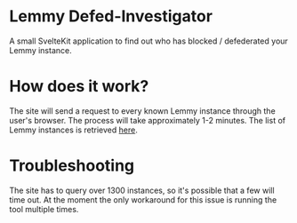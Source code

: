 # Lemmy Defed-Investigator
A small SvelteKit application to find out who has blocked / defederated your Lemmy instance.

# How does it work?
The site will send a request to every known Lemmy instance through the user's browser. The process will take approximately 1-2 minutes. The list of Lemmy instances is retrieved [here](https://github.com/maltfield/awesome-lemmy-instances).

# Troubleshooting
The site has to query over 1300 instances, so it's possible that a few will time out. At the moment the only workaround for this issue is running the tool multiple times.
